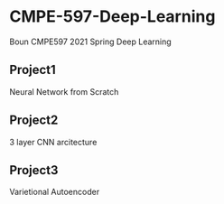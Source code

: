 # CMPE-597-Deep-Learning

Boun CMPE597 2021 Spring Deep Learning

## Project1
Neural Network from Scratch

## Project2
3 layer CNN arcitecture

## Project3
Varietional Autoencoder 
